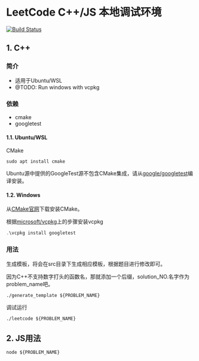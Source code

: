 # LeetCode C++/JS 本地调试环境

[![Build Status](https://travis-ci.com/Pokerpoke/LeetCode.svg?branch=master)](https://travis-ci.com/Pokerpoke/LeetCode)

## 1. C++

### 简介

- 适用于Ubuntu/WSL
- @TODO: Run windows with vcpkg

### 依赖

- cmake
- googletest

#### 1.1. Ubuntu/WSL

CMake

```shell
sudo apt install cmake
```

Ubuntu源中提供的GoogleTest源不包含CMake集成，请从[google/googletest](https://github.com/google/googletest)编译安装。

#### 1.2. Windows

从[CMake官网](https://cmake.org/download/)下载安装CMake。

根据[microsoft/vcpkg](https://github.com/microsoft/vcpkg)上的步骤安装vcpkg

```powershell
.\vcpkg install googletest
```

### 用法

生成模板，将会在src目录下生成相应模板，根据题目进行修改即可。

因为C++不支持数字打头的函数名，那就添加一个后缀，solution_NO.名字作为problem_name吧。

```shell
./generate_template ${PROBLEM_NAME}
```

调试运行

```shell
./leetcode ${PROBLEM_NAME}
```

## 2. JS用法

```shell
node ${PROBLEM_NAME}
```
